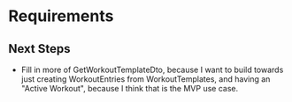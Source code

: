 # Requirements

## Next Steps

- Fill in more of GetWorkoutTemplateDto, because I want to build towards just creating WorkoutEntries from WorkoutTemplates, and having an "Active Workout", because I think that is the MVP use case.